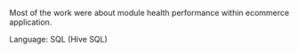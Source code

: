 Most of the work were about module health performance within ecommerce application.

Language: SQL (Hive SQL)
